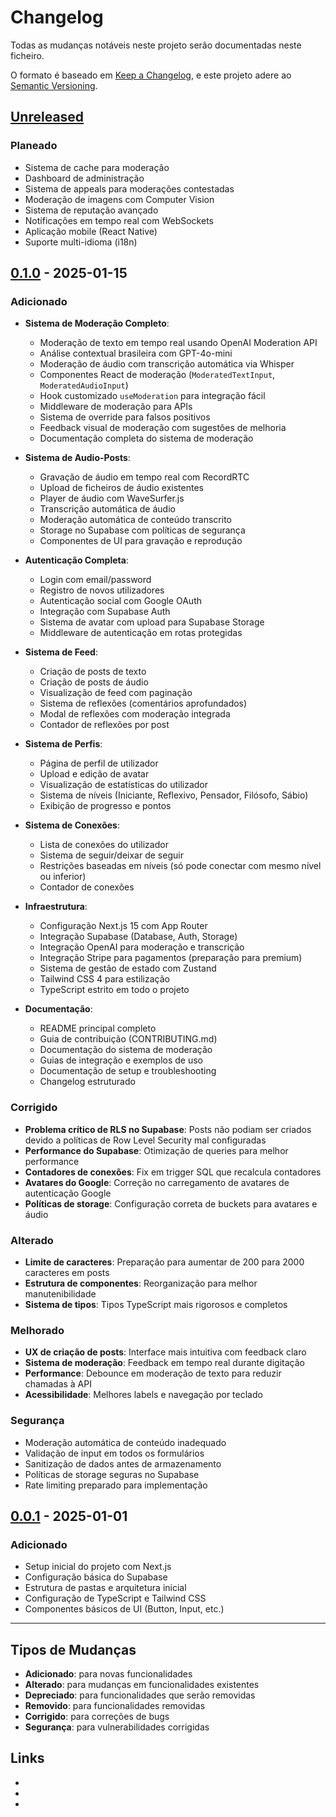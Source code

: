 # Changelog

Todas as mudanças notáveis neste projeto serão documentadas neste ficheiro.

O formato é baseado em [Keep a Changelog](https://keepachangelog.com/pt/1.0.0/),
e este projeto adere ao [Semantic Versioning](https://semver.org/lang/pt/).

## [Unreleased]

### Planeado
- Sistema de cache para moderação
- Dashboard de administração
- Sistema de appeals para moderações contestadas
- Moderação de imagens com Computer Vision
- Sistema de reputação avançado
- Notificações em tempo real com WebSockets
- Aplicação mobile (React Native)
- Suporte multi-idioma (i18n)

## [0.1.0] - 2025-01-15

### Adicionado
- **Sistema de Moderação Completo**:
  - Moderação de texto em tempo real usando OpenAI Moderation API
  - Análise contextual brasileira com GPT-4o-mini
  - Moderação de áudio com transcrição automática via Whisper
  - Componentes React de moderação (`ModeratedTextInput`, `ModeratedAudioInput`)
  - Hook customizado `useModeration` para integração fácil
  - Middleware de moderação para APIs
  - Sistema de override para falsos positivos
  - Feedback visual de moderação com sugestões de melhoria
  - Documentação completa do sistema de moderação

- **Sistema de Audio-Posts**:
  - Gravação de áudio em tempo real com RecordRTC
  - Upload de ficheiros de áudio existentes
  - Player de áudio com WaveSurfer.js
  - Transcrição automática de áudio
  - Moderação automática de conteúdo transcrito
  - Storage no Supabase com políticas de segurança
  - Componentes de UI para gravação e reprodução

- **Autenticação Completa**:
  - Login com email/password
  - Registro de novos utilizadores
  - Autenticação social com Google OAuth
  - Integração com Supabase Auth
  - Sistema de avatar com upload para Supabase Storage
  - Middleware de autenticação em rotas protegidas

- **Sistema de Feed**:
  - Criação de posts de texto
  - Criação de posts de áudio
  - Visualização de feed com paginação
  - Sistema de reflexões (comentários aprofundados)
  - Modal de reflexões com moderação integrada
  - Contador de reflexões por post

- **Sistema de Perfis**:
  - Página de perfil de utilizador
  - Upload e edição de avatar
  - Visualização de estatísticas do utilizador
  - Sistema de níveis (Iniciante, Reflexivo, Pensador, Filósofo, Sábio)
  - Exibição de progresso e pontos

- **Sistema de Conexões**:
  - Lista de conexões do utilizador
  - Sistema de seguir/deixar de seguir
  - Restrições baseadas em níveis (só pode conectar com mesmo nível ou inferior)
  - Contador de conexões

- **Infraestrutura**:
  - Configuração Next.js 15 com App Router
  - Integração Supabase (Database, Auth, Storage)
  - Integração OpenAI para moderação e transcrição
  - Integração Stripe para pagamentos (preparação para premium)
  - Sistema de gestão de estado com Zustand
  - Tailwind CSS 4 para estilização
  - TypeScript estrito em todo o projeto

- **Documentação**:
  - README principal completo
  - Guia de contribuição (CONTRIBUTING.md)
  - Documentação do sistema de moderação
  - Guias de integração e exemplos de uso
  - Documentação de setup e troubleshooting
  - Changelog estruturado

### Corrigido
- **Problema crítico de RLS no Supabase**: Posts não podiam ser criados devido a políticas de Row Level Security mal configuradas
- **Performance do Supabase**: Otimização de queries para melhor performance
- **Contadores de conexões**: Fix em trigger SQL que recalcula contadores
- **Avatares do Google**: Correção no carregamento de avatares de autenticação Google
- **Políticas de storage**: Configuração correta de buckets para avatares e áudio

### Alterado
- **Limite de caracteres**: Preparação para aumentar de 200 para 2000 caracteres em posts
- **Estrutura de componentes**: Reorganização para melhor manutenibilidade
- **Sistema de tipos**: Tipos TypeScript mais rigorosos e completos

### Melhorado
- **UX de criação de posts**: Interface mais intuitiva com feedback claro
- **Sistema de moderação**: Feedback em tempo real durante digitação
- **Performance**: Debounce em moderação de texto para reduzir chamadas à API
- **Acessibilidade**: Melhores labels e navegação por teclado

### Segurança
- Moderação automática de conteúdo inadequado
- Validação de input em todos os formulários
- Sanitização de dados antes de armazenamento
- Políticas de storage seguras no Supabase
- Rate limiting preparado para implementação

## [0.0.1] - 2025-01-01

### Adicionado
- Setup inicial do projeto com Next.js
- Configuração básica do Supabase
- Estrutura de pastas e arquitetura inicial
- Configuração de TypeScript e Tailwind CSS
- Componentes básicos de UI (Button, Input, etc.)

---

## Tipos de Mudanças

- **Adicionado**: para novas funcionalidades
- **Alterado**: para mudanças em funcionalidades existentes
- **Depreciado**: para funcionalidades que serão removidas
- **Removido**: para funcionalidades removidas
- **Corrigido**: para correções de bugs
- **Segurança**: para vulnerabilidades corrigidas

## Links

- [Unreleased]: https://github.com/seu-usuario/reflectio/compare/v0.1.0...HEAD
- [0.1.0]: https://github.com/seu-usuario/reflectio/compare/v0.0.1...v0.1.0
- [0.0.1]: https://github.com/seu-usuario/reflectio/releases/tag/v0.0.1
